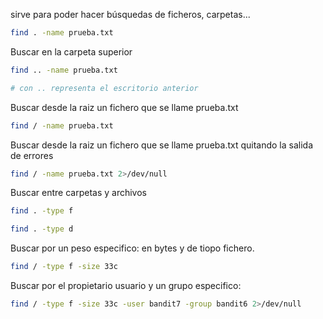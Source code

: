 sirve para poder hacer búsquedas de ficheros, carpetas...

```sh fold:"encontrar dentro de mi ubicacion un archivo que se llame prueba.txt"
find . -name prueba.txt
```

Buscar en la carpeta superior
```sh fold:"encontrar en mi ubicacion anterior un archivo que se llame prueba.txt"
find .. -name prueba.txt

# con .. representa el escritorio anterior
```

Buscar desde la raiz un fichero que se llame prueba.txt
```sh fold:"Encontrar dentro de/ un archivo que se llame prueba.txt"
find / -name prueba.txt
```



Buscar desde la raiz un fichero que se llame prueba.txt quitando la salida de errores
```sh fold:"Encontrar dentro de/ un archivo que se llame prueba.txt, sin que muestre errores por permisos"
find / -name prueba.txt 2>/dev/null
```

Buscar entre carpetas y archivos
```sh fold:"Encontrar todos los ficheros de la ruta actual"
find . -type f
```

```sh fold:"Encontrar todas las carpetas de la ruta actual"
find . -type d
```

Buscar por un peso especifico: en bytes y de tiopo fichero.

```sh fold:"buscar por peso especifico y de tipo fichero"
find / -type f -size 33c 
```

Buscar por el propietario usuario y un grupo especifico:
```sh fold:"Buscar por el propietario usuario y un grupo especifico"
find / -type f -size 33c -user bandit7 -group bandit6 2>/dev/null
```
 
